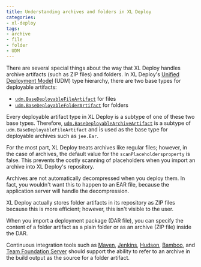 ```yaml
---
title: Understanding archives and folders in XL Deploy
categories:
- xl-deploy
tags:
- archive
- file
- folder
- UDM
---
```


There are several special things about the way that XL Deploy handles archive artifacts (such as ZIP files) and folders. In XL Deploy's [Unified Deployment Model](http://docs.xebialabs.com/releases/4.5/xl-deploy/referencemanual.html#unified-deployment-model-udm) (UDM) type hierarchy, there are two base types for deployable artifacts:

* [`udm.BaseDeployableFileArtifact`](http://docs.xebialabs.com/releases/latest/deployit/udmcireference.html#udmbasedeployablefileartifact) for files
* [`udm.BaseDeployableFolderArtifact`](http://docs.xebialabs.com/releases/latest/deployit/udmcireference.html#udmbasedeployablefolderartifact) for folders

Every deployable artifact type in XL Deploy is a subtype of one of these two base types. Therefore,  [`udm.BaseDeployableArchiveArtifact`](http://docs.xebialabs.com/releases/latest/deployit/udmcireference.html#udmbasedeployablearchiveartifact) is a subtype of `udm.BaseDeployableFileArtifact` and is used as the base type for deployable archives such as `jee.Ear`. 

For the most part, XL Deploy treats archives like regular files; however, in the case of archives, the default value for the `scanPlaceholdersproperty` is false. This prevents the costly scanning of placeholders when you import an archive into XL Deploy's repository.

Archives are not automatically decompressed when you deploy them. In fact, you wouldn't want this to happen to an EAR file, because the application server will handle the decompression.

XL Deploy actually stores folder artifacts in its repository as ZIP files because this is more efficient; however, this isn't visible to the user.

When you import a deployment package (DAR file), you can specify the content of a folder artifact as a plain folder or as an archive (ZIP file) inside the DAR.

Continuous integration tools such as [Maven](http://maven.apache.org/), [Jenkins](http://jenkins-ci.org/), [Hudson](http://hudson-ci.org/), [Bamboo](https://www.atlassian.com/software/bamboo), and [Team Foundation Server](http://www.visualstudio.com/products/tfs-overview-vs) should support the ability to refer to an archive in the build output as the source for a folder artifact.
